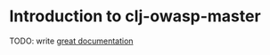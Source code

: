 # Introduction to clj-owasp-master

TODO: write [great documentation](http://jacobian.org/writing/what-to-write/)
